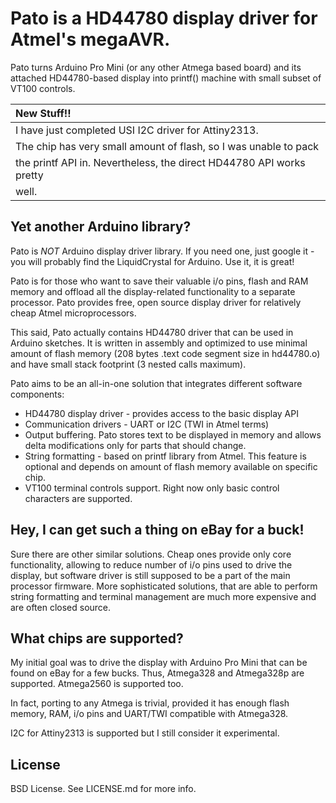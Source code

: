 # Pato is a HD44780 display driver for Atmel's megaAVR.

Pato turns Arduino Pro Mini (or any other Atmega based board) and its
attached HD44780-based display into printf() machine with small
subset of VT100 controls.

| New Stuff!!
| :----------
| I have just completed USI I2C driver for Attiny2313.
| The chip has very small amount of flash, so I was unable to pack
| the printf API in. Nevertheless, the direct HD44780 API works pretty
| well.

## Yet another Arduino library?

Pato is *NOT* Arduino display driver library. If you need
one, just google it - you will probably find the LiquidCrystal for
Arduino. Use it, it is great!

Pato is for those who want to save their valuable i/o pins, flash and
RAM memory and offload all the display-related functionality to a
separate processor. Pato provides free, open source display driver for
relatively cheap Atmel microprocessors.

This said, Pato actually contains HD44780 driver that can be used in
Arduino sketches. It is written in assembly and optimized to use minimal
amount of flash memory (208 bytes .text code segment size in hd44780.o) and
have small stack footprint (3 nested calls maximum).

Pato aims to be an all-in-one solution that integrates different software
components:

 * HD44780 display driver - provides access to the basic display API
 * Communication drivers - UART or I2C (TWI in Atmel terms)
 * Output buffering. Pato stores text to be displayed in memory and allows
   delta modifications only for parts that should change.   
 * String formatting - based on printf library from Atmel. This
   feature is optional and depends on amount of flash memory available
   on specific chip.
 * VT100 terminal controls support. Right now only basic control characters
   are supported.

## Hey, I can get such a thing on eBay for a buck!

Sure there are other similar solutions. Cheap ones provide only
core functionality, allowing to reduce number of i/o pins used to
drive the display, but software driver is still supposed to be a part
of the main processor firmware. More sophisticated solutions, that are
able to perform string formatting and terminal management are much more
expensive and are often closed source.

## What chips are supported?

My initial goal was to drive the display with Arduino Pro Mini that
can be found on eBay for a few bucks. Thus, Atmega328 and Atmega328p are
supported. Atmega2560 is supported too. 

In fact, porting to any Atmega is trivial, provided it has enough flash
memory, RAM, i/o pins and UART/TWI compatible with Atmega328.

I2C for Attiny2313 is supported but I still consider it experimental.

## License

BSD License. See LICENSE.md for more info.







